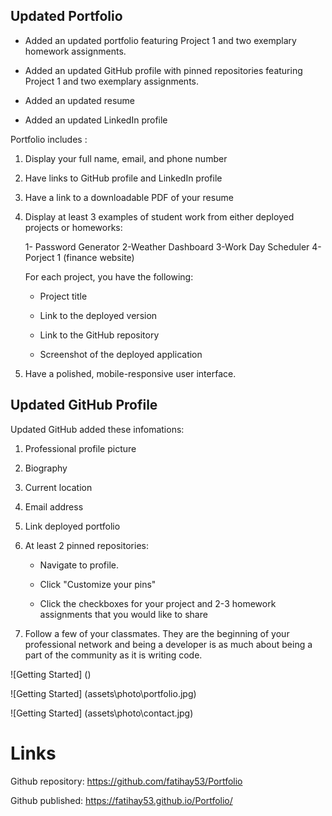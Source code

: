 ## Updated Portfolio
* Added an updated portfolio featuring Project 1 and two exemplary homework assignments.

* Added an updated GitHub profile with pinned repositories featuring Project 1 and two exemplary assignments.

* Added an updated resume

* Added an updated LinkedIn profile

Portfolio includes :

1. Display your full name, email, and phone number

2. Have links to  GitHub profile and LinkedIn profile

3. Have a link to a downloadable PDF of your resume

4. Display at least 3 examples of student work from either deployed projects or homeworks:

   1- Password Generator
   2-Weather Dashboard
   3-Work Day Scheduler
   4-Porject 1 (finance website)

   For each project, you have the following:

   * Project title

    * Link to the deployed version

    * Link to the GitHub repository

    * Screenshot of the deployed application

5. Have a polished, mobile-responsive user interface.

## Updated GitHub Profile

Updated GitHub added these infomations:

1. Professional profile picture 

2. Biography

3. Current location

4. Email address

5. Link deployed portfolio

6. At least 2 pinned repositories:

   * Navigate to profile.

   * Click "Customize your pins"

   * Click the checkboxes for your project and 2-3 homework assignments that you would like to share

7. Follow a few of your classmates. They are the beginning of your professional network and being a developer is as much about being a part of the community as it is writing code.


![Getting Started] ()

![Getting Started] (assets\photo\portfolio.jpg)

![Getting Started] (assets\photo\contact.jpg)

# Links

Github repository: https://github.com/fatihay53/Portfolio

Github published: https://fatihay53.github.io/Portfolio/


